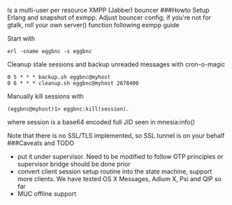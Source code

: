 Is a multi-user per resource XMPP (Jabber) bouncer
###Howto
Setup Erlang and snapshot of exmpp. Adjust bouncer config; if you're not for gtalk, roll your own server() function following exmpp guide

Start with
```
erl -sname eggbnc -s eggbnc
```
Cleanup stale sessions and backup unreaded messages with cron-o-magic
```
0 5 * * * backup.sh eggbnc@myhost
0 6 * * * cleanup.sh eggbnc@myhost 2678400
```
Manually kill sessions with
```
(eggbnc@myhost)1> eggbnc:kill(session).
```
where session is a base64 encoded full JID seen in mnesia:info()

Note that there is no SSL/TLS implemented, so SSL tunnel is on your behalf
###Caveats and TODO
- put it under supervisor. Need to be modified to follow OTP principles or supervisor bridge should be done prior
- convert client session setup routine into the state machine, support more clients. We have tested OS X Messages, Adium X, Psi and QIP so far
- MUC offline support
